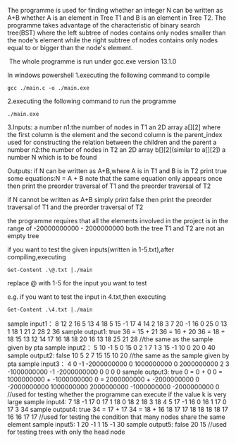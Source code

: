 The programme is used for finding whether an integer N can be written as A+B whether A is an element in Tree T1 and B is an element in Tree T2.
The programme takes advantage of the characteristic of binary search tree(BST) where the left subtree of nodes contains only nodes smaller than the node's element while the right subtree of nodes contains only nodes equal to or bigger than the node's element.

​	The whole programme is run under gcc.exe version 13.1.0

In windows powershell
1.executing the following command to compile

```
gcc ./main.c -o ./main.exe
```

2.executing the following command to run the programme 

```
./main.exe
```

3.Inputs:
a number n1:the number of nodes in T1
an 2D array a[][2] where the first column is the element and the second column is the parent_index used for constructing the relation between the children and the parent
a number n2:the number of nodes in T2
an 2D array b[][2](similar to a[][2])
a number N which is to be found 

Outputs:
if N can be written as A+B,where A is in T1 and B is in T2
print true
some equations:N = A + B
    note that the same equation only appears once
then print the preorder traversal of T1 and the preorder traversal of T2

if N cannot be written as A+B
simply print false
then print the preorder traversal of T1 and the preorder traversal of T2

the programme requires that all the elements involved in the project is in the range of -20000000000 - 2000000000
both the tree T1 and T2 are not an empty tree



if you want to test the given inputs(written in 1-5.txt),after compiling,executing
```
Get-Content .\@.txt |./main
```
replace @ with 1-5 for the input you want to test 

e.g. if you want to test the input in 4.txt,then executing
```
Get-Content .\4.txt |./main
```



sample input1：
8
12 2
16 5
13 4
18 5
15 -1
17 4
14 2
18 3
7
20 -1
16 0
25 0
13 1
18 1
21 2
28 2
36
sample output1:
true
36 = 15 + 21
36 = 16 + 20
36 = 18 + 18
15 13 12 14 17 16 18 18
20 16 13 18 25 21 28
//the same as the sample given by pta
sample input2：
5
10 -1
5 0
15 0
2 1
7 1
3
15 -1
10 0
20 0
40
sample output2:
false
10 5 2 7 15
15 10 20
//the same as the sample given by pta
sample input3：
4
0 -1
-2000000000 0
1000000000 0
2000000000 2
3
-1000000000 -1
-2000000000 0
0 0
0
sample output3:
true
0 = 0 + 0
0 = 1000000000 + -1000000000
0 = 2000000000 + -2000000000
0 -2000000000 1000000000 2000000000
-1000000000 -2000000000 0
//used for testing whether the programme can execute if the value k is very large
sample input4:
7
18 -1 
17 0
17 1
18 0 
18 2
18 3 
18 4
5
17 -1
16 0
16 1
17 0
17 3
34
sample output4:
true
34 = 17 + 17
34 = 18 + 16
18 17 17 18 18 18 18
17 16 16 17 17
//used for testing the condition that many nodes share the same element
sample input5:
1
20 -1
1
15 -1
30
sample output5:
false
20
15
//used for testing trees with only the head node 